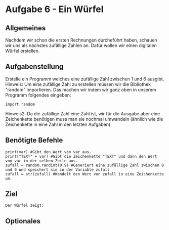 # Aufgabe 6 - Ein Würfel
## Allgemeines
Nachdem wir schon die ersten Rechnungen durcheführt haben, schauen wir uns als nächstes zufällige Zahlen an. Dafür wollen wir einen digitalen Würfel erstellen.

## Aufgabenstellung
Erstelle ein Programm welches eine zufällige Zahl zwischen 1 und 6 ausgibt.
Hinweis: Um eine zufällige Zahl zu erstellen müssen wir die Bibliothek "random" importieren. Das machen wir indem wir ganz oben in unserem Programm folgendes eingeben:
```
import random
```
Hinweis2: Da die zufällige Zahl eine Zahl ist, wir für die Ausgabe aber eine Zeichenkette benötigen muss man sie nochmal umwandeln (ähnlich wie die Zeichenkette in eine Zahl in den letzten Aufgaben)
## Benötigte Befehle
```
print(var) #Gibt den Wert von var aus.
print("TEXT" + var) #Gibt die Zeichenkette "TEXT" und dann den Wert von var in der selben Zeile aus.
zufall = random.randint(0,9) #Generiert eine zufällige Zahl zwischen 0 und 9 und speichert sie in der Variable zufall
zufall = str(zufall) #Wandelt den Wert von zufall in eine Zeichenkette um.
```

## Ziel
```
Der Würfel zeigt: 
```
## Optionales
